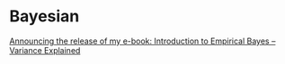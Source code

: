 # Bayesian

[Announcing the release of my e-book: Introduction to Empirical Bayes – Variance Explained](http://varianceexplained.org/r/empirical-bayes-book/)

